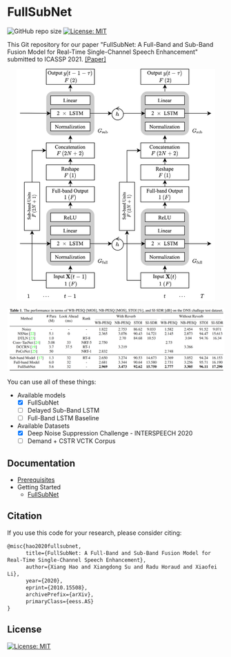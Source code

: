 # FullSubNet

![GitHub repo size](https://img.shields.io/github/repo-size/haoxiangsnr/FullSubNet)
[![License: MIT](https://img.shields.io/badge/License-MIT-yellow.svg)](https://opensource.org/licenses/MIT)

This Git repository for our paper "FullSubNet: A Full-Band and Sub-Band Fusion Model for Real-Time Single-Channel Speech Enhancement" submitted to
ICASSP 2021. [[Paper]](https://arxiv.org/abs/2010.15508)

<p align="center">
  <img width="460" src="docs/workflow.png" alt="workflow">
</p>

![fullsubnet_result](docs/fullsubnet-result.png)

You can use all of these things:

- Available models
    - [x] FullSubNet
    - [ ] Delayed Sub-Band LSTM
    - [ ] Full-Band LSTM Baseline
- Available Datasets
    - [x] Deep Noise Suppression Challenge - INTERSPEECH 2020
    - [ ] Demand + CSTR VCTK Corpus

## Documentation

- [Prerequisites](docs/prerequisites.md)
- Getting Started
    - [FullSubNet](docs/fullsubnet.md)

## Citation

If you use this code for your research, please consider citing:

```text
@misc{hao2020fullsubnet,
      title={FullSubNet: A Full-Band and Sub-Band Fusion Model for Real-Time Single-Channel Speech Enhancement}, 
      author={Xiang Hao and Xiangdong Su and Radu Horaud and Xiaofei Li},
      year={2020},
      eprint={2010.15508},
      archivePrefix={arXiv},
      primaryClass={eess.AS}
}
```

## License

[![License: MIT](https://img.shields.io/badge/License-MIT-yellow.svg)](https://opensource.org/licenses/MIT)

